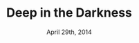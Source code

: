 ---
layout: post
title: "Deep in the Darkness"
id: 271665
date: April 29th, 2014
score: 2
category: 
- movie
- Horror
- Thriller
actors: 
- Dean Stockwell
- Sean Patrick Thomas
- Dina Cataldi
actorsImages: 
- http://image.tmdb.org/t/p/w300/7lcbZFt1cVEBlHk9AGDBbCNy8bk.jpg
- http://image.tmdb.org/t/p/w300/8cXF4Ywgs70ZL1j2q5A2yOvd2AY.jpg
- http://image.tmdb.org/t/p/w300/9l0uImXcLSRR9U6coH99LXVr4Sr.jpg
overview: Dr. Michael Cayle thought leaving the chaotic lifestyle of New York City behind for the quiet, small town of Ashborough would bring his family closer together. Soon after arriving, however, he discovers the town's deepest secret, a terrifying and controlling race of creatures that live amongst the darkness in the woods behind his home.
poster: http://image.tmdb.org/t/p/w500/y3o9P2r8sDnCA49SN0zHcZHUtyY.jpg
backdrop: http://image.tmdb.org/t/p/original/ffhepNDGuORhdADPJIPQLrZUuDY.jpg
---